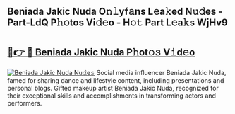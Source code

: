 ## Beniada Jakic Nuda O𝚗𝚕yf𝚊ns L𝚎a𝚔ed N𝚞𝚍es - Part-LdQ P𝚑𝚘tos Vi𝚍𝚎o - H𝚘𝚝 Part L𝚎a𝚔s WjHv9

# <h2><a href="http://kf09vm.oniu.top/?m=Beniada+Jakic+Nuda">🔗👉 🔴 Beniada Jakic Nuda P𝚑ot𝚘𝚜 V𝚒d𝚎o</a></h2>

[![Beniada Jakic Nuda Nu𝚍e𝚜](https://i.imgur.com/0qMVB7G.gif)](http://kf09vm.oniu.top/?m=Beniada+Jakic+Nuda)
Social media influencer Beniada Jakic Nuda, famed for sharing dance and lifestyle content, including presentations and personal blogs. Gifted makeup artist Beniada Jakic Nuda, recognized for their exceptional skills and accomplishments in transforming actors and performers.  
